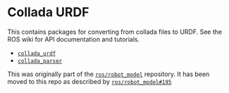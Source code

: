 # Collada URDF

This contains packages for converting from collada files to URDF.
See the ROS wiki for API documentation and tutorials.

* [`collada_urdf`](http://wiki.ros.org/collada_urdf)
* [`collada_parser`](http://wiki.ros.org/collada_parser)

This was originally part of the [`ros/robot_model`](https://github.com/ros/robot_model) repository.
It has been moved to this repo as described by [`ros/robot_model#195`](https://github.com/ros/robot_model/issues/195)
